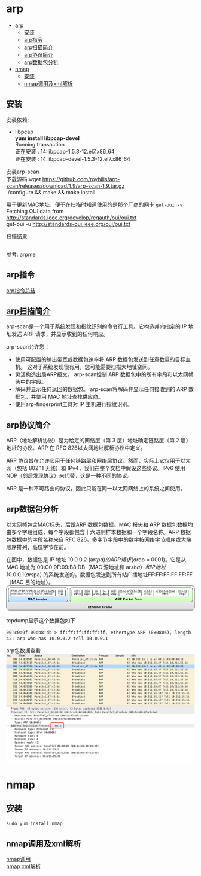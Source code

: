 # arp

- [arp](#arp)
  - [安装](#安装)
  - [arp指令](#arp指令)
  - [arp扫描简介](#arp扫描简介)
  - [arp协议简介](#arp协议简介)
  - [arp数据包分析](#arp数据包分析)
- [nmap](#nmap)
  - [安装](#安装-1)
  - [nmap调用及xml解析](#nmap调用及xml解析)


## 安装
安装依赖:
- libpcap  
  **yum install libpcap-devel**  
  Running transaction    
  正在安装    : 14:libpcap-1.5.3-12.el7.x86_64  
  正在安装    : 14:libpcap-devel-1.5.3-12.el7.x86_64  

安装arp-scan   
下载源码:wget https://github.com/royhills/arp-scan/releases/download/1.9/arp-scan-1.9.tar.gz  
./configure && make && make install  

用于更新MAC地址，便于在扫描时知道使用的是那个厂商的网卡
`get-oui -v`  
Fetching OUI data from http://standards.ieee.org/develop/regauth/oui/oui.txt  
get-oui -u http://standards-oui.ieee.org/oui/oui.txt  

扫描结果
```

```


参考: [arpme](https://github.com/lrstanley/arpme)

## arp指令
[arp指令总结](http://www.royhills.co.uk/wiki/index.php/Arp-scan_option_summary)

## [arp扫描简介](http://www.royhills.co.uk/wiki/index.php/Arp-scan_User_Guide)  
arp-scan是一个用于系统发现和指纹识别的命令行工具。它构造并向指定的 IP 地址发送 ARP 请求，并显示收到的任何响应。  

arp-scan允许您：  
- 使用可配置的输出带宽或数据包速率将 ARP 数据包发送到任意数量的目标主机。
这对于系统发现很有用，您可能需要扫描大地址空间。  
- 灵活构造出局ARP报文。
arp-scan控制 ARP 数据包中的所有字段和以太网帧头中的字段。  
- 解码并显示任何返回的数据包。
arp-scan将解码并显示任何接收到的 ARP 数据包，并使用 MAC 地址查找供应商。  
- 使用arp-fingerprint工具对 IP 主机进行指纹识别。

## arp协议简介
ARP（地址解析协议）是为给定的网络层（第 3 层）地址确定链路层（第 2 层）地址的协议。ARP 在 RFC 826以太网地址解析协议中定义。  

ARP 协议旨在允许它用于任何链路层和网络层协议。然而，实际上它仅用于以太网（包括 802.11 无线）和 IPv4，我们在整个文档中假设这些协议。IPv6 使用 NDP（邻居发现协议）来代替，这是一种不同的协议。  

ARP 是一种不可路由的协议，因此只能在同一以太网网络上的系统之间使用。  

## arp数据包分析  

以太网帧包含MAC标头，后跟ARP 数据包数据。MAC 报头和 ARP 数据包数据均由多个字段组成，每个字段都包含十六进制样本数据和一个字段名称。ARP 数据包数据中的字段名称来自 RFC 826。多字节字段中的数字按网络字节顺序或大端顺序排列，高位字节在前。

在图中，数据包是 IP 地址 10.0.0.2 (ar$tpa) 的 ARP 请求 (ar$op = 0001)。它是从 MAC 地址为 00:C0:9F:09:B8:DB（MAC 源地址和 ar$sha）和 IP 地址 10.0.0.1 (ar$spa) 的系统发送的。数据包发送到所有站广播地址FF:FF:FF:FF:FF:FF（MAC 目的地址）。
![arp数据帧](../resources/images/work/Arp_frame.png)  


tcpdump显示这个数据包如下：  
```
00:c0:9f:09:b8:db > ff:ff:ff:ff:ff:ff, ethertype ARP (0x0806), length 42: arp who-has 10.0.0.2 tell 10.0.0.1
```

arp包数据查看  
![arp包数](../resources/images/work/arp_reply.png)  


# nmap 
## 安装  
`sudo yum install nmap`   

## nmap调用及xml解析  
[nmap调用](https://github.com/Ullaakut/nmap)  
[nmap xml解析](https://github.com/lair-framework/go-nmap)   



